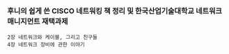 ### 후니의 쉽게 쓴 CISCO 네트워킹 책 정리 및 한국산업기술대학교 네트워크 매니지먼트 재택과제 
    2장 네트워크와 케이블, 그리고 친구들
    4장 네트워크 장비에 관한 이야기
